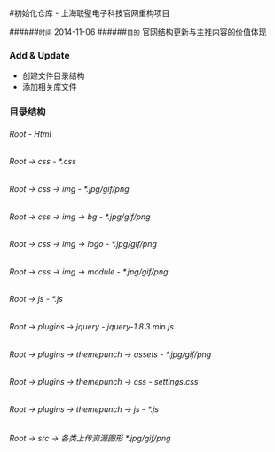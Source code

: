 #初始化仓库 - 上海联璧电子科技官网重构项目

######`时间` 2014-11-06
######`目的` 官网结构更新与主推内容的价值体现

### Add & Update
* 创建文件目录结构
* 添加相关库文件

### 目录结构
###### Root - Html
###### Root → css - *.css
###### Root → css → img - *.jpg/gif/png
###### Root → css → img → bg - *.jpg/gif/png
###### Root → css → img → logo - *.jpg/gif/png
###### Root → css → img → module - *.jpg/gif/png
###### Root → js - *.js
###### Root → plugins → jquery - jquery-1.8.3.min.js
###### Root → plugins → themepunch → assets - *.jpg/gif/png
###### Root → plugins → themepunch → css - settings.css
###### Root → plugins → themepunch → js - *.js
###### Root → src → 各类上传资源图形 *.jpg/gif/png